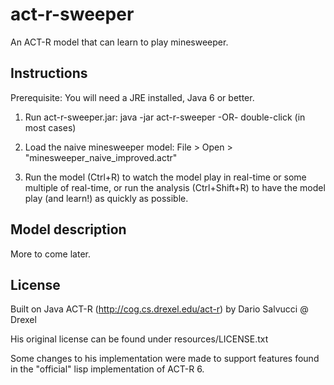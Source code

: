 act-r-sweeper
=============

An ACT-R model that can learn to play minesweeper.

Instructions
------------

Prerequisite: You will need a JRE installed, Java 6 or better.

1. Run act-r-sweeper.jar: java -jar act-r-sweeper -OR- double-click (in most cases)

2. Load the naive minesweeper model: File > Open > "minesweeper_naive_improved.actr"

3. Run the model (Ctrl+R) to watch the model play in real-time or some multiple of real-time, or run the analysis (Ctrl+Shift+R) to have the model play (and learn!) as quickly as possible.

Model description
-----------------

More to come later.

License
-------

Built on Java ACT-R (http://cog.cs.drexel.edu/act-r) by Dario Salvucci @ Drexel

His original license can be found under resources/LICENSE.txt

Some changes to his implementation were made to support features found in the "official" lisp implementation of ACT-R 6.




